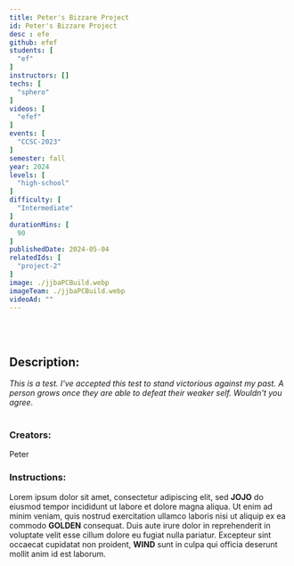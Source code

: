 ```yaml
---
title: Peter's Bizzare Project
id: Peter's Bizzare Project
desc : efe
github: efef
students: [
  "ef"
]
instructors: [] 
techs: [
  "sphero"
]
videos: [
  "efef"
]
events: [
  "CCSC-2023"
]
semester: fall
year: 2024
levels: [
  "high-school"
] 
difficulty: [
  "Intermediate"
] 
durationMins: [
  90
]
publishedDate: 2024-05-04
relatedIds: [
  "project-2"
]
image: ./jjbaPCBuild.webp
imageTeam: ./jjbaPCBuild.webp
videoAd: ""
---
```

<br />
<br />

## Description:
*This is a test. I've accepted this test to stand victorious against my past. A person grows once they are able to defeat their weaker self. Wouldn't you agree*.
<br />
<br />

### Creators:
Peter

### Instructions:
Lorem ipsum dolor sit amet, consectetur adipiscing elit, sed **JOJO** do eiusmod tempor incididunt ut labore et dolore magna aliqua. Ut enim ad minim veniam, quis nostrud exercitation ullamco laboris nisi ut aliquip ex ea commodo **GOLDEN** consequat. Duis aute irure dolor in reprehenderit in voluptate velit esse cillum dolore eu fugiat nulla pariatur. Excepteur sint occaecat cupidatat non proident, **WIND** sunt in culpa qui officia deserunt mollit anim id est laborum.

